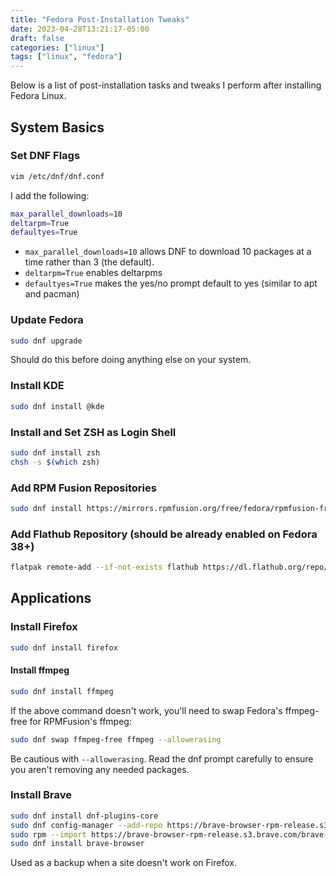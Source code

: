 ```yaml
---
title: "Fedora Post-Installation Tweaks"
date: 2023-04-28T13:21:17-05:00
draft: false
categories: ["linux"]
tags: ["linux", "fedora"]
---
```


Below is a list of post-installation tasks and tweaks I perform after installing Fedora Linux.

## System Basics

### Set DNF Flags

```bash
vim /etc/dnf/dnf.conf
```

I add the following:

```bash
max_parallel_downloads=10
deltarpm=True
defaultyes=True
```

* `max_parallel_downloads=10` allows DNF to download 10 packages at a time rather than 3 (the default).
* `deltarpm=True` enables deltarpms
* `defaultyes=True` makes the yes/no prompt default to yes (similar to apt and pacman)

### Update Fedora

```bash
sudo dnf upgrade
```

Should do this before doing anything else on your system.

### Install KDE

```bash
sudo dnf install @kde
```

### Install and Set ZSH as Login Shell

```bash
sudo dnf install zsh
chsh -s $(which zsh)
```

### Add RPM Fusion Repositories

```bash
sudo dnf install https://mirrors.rpmfusion.org/free/fedora/rpmfusion-free-release-$(rpm -E %fedora).noarch.rpm https://mirrors.rpmfusion.org/nonfree/fedora/rpmfusion-nonfree-release-$(rpm -E %fedora).noarch.rpm
```

### Add Flathub Repository (should be already enabled on Fedora 38+)

```bash
flatpak remote-add --if-not-exists flathub https://dl.flathub.org/repo/flathub.flatpakrepo
```

## Applications

### Install Firefox

```bash
sudo dnf install firefox
```

#### Install ffmpeg

```bash
sudo dnf install ffmpeg
```

If the above command doesn't work, you'll need to swap Fedora's ffmpeg-free for RPMFusion's ffmpeg:

```bash
sudo dnf swap ffmpeg-free ffmpeg --allowerasing
```

Be cautious with `--allowerasing`. Read the dnf prompt carefully to ensure you aren't removing any needed packages.

### Install Brave

```bash
sudo dnf install dnf-plugins-core
sudo dnf config-manager --add-repo https://brave-browser-rpm-release.s3.brave.com/brave-browser.repo
sudo rpm --import https://brave-browser-rpm-release.s3.brave.com/brave-core.asc
sudo dnf install brave-browser
```

Used as a backup when a site doesn't work on Firefox.
